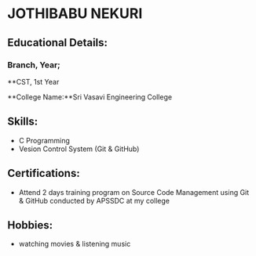 # JOTHIBABU NEKURI

## Educational Details:

### Branch, Year;

**CST, 1st Year

**College Name:**Sri Vasavi Engineering College

## Skills:

- C Programming
- Vesion Control System (Git & GitHub)

## Certifications:

- Attend 2 days training program on Source Code Management using Git & GitHub conducted by APSSDC at my college

## Hobbies:

- watching movies & listening music
